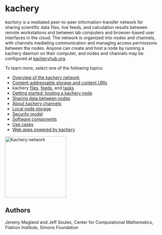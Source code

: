 # kachery

*kachery* is a mediated peer-to-peer information-transfer network for sharing scientific data files, live feeds, and calculation results between remote workstations and between lab computers and browser-based user interfaces in the cloud. The network is organized into nodes and channels, with channels mediating communication and managing access permissions between the nodes. Anyone can create and host a node by running a kachery daemon on their computer, and nodes and channels may be configured at [kacheryhub.org](https://kacheryhub.org).

To learn more, select one of the following topics:

* [Overview of the kachery network](./doc/network.md)
* [Content-addressable storage and content URIs](./doc/content-uris.md)
* kachery [files](./doc/content-uris.md), [feeds](./doc/feeds.md), and [tasks](./doc/tasks.md)
* [Getting started: hosting a kachery node](./doc/hostKacheryNode.md)
* [Sharing data between nodes](./doc/sharing-data.md)
* [About kachery channels](./doc/channel.md)
* [Local node storage](./doc/local-node-storage.md)
* [Security model](./doc/security.md)
* [Software components](./doc/software-components.md)
* [Use cases](./doc/use-cases.md)
* [Web apps powered by kachery](./doc/web-apps.md)

<!-- kachery network -->
[<image src="https://docs.google.com/drawings/d/e/2PACX-1vQUnokzwrFHdIO-LjloBjHGbOHE7uaLEh9frzx-WrJbn_z0lIScFhyNWCBYZfj6ofjNHRoJbzjJbFlS/pub?w=960&h=720" width="200px" title="Kachery network" />](./doc/network.md)

## Authors

Jeremy Magland and Jeff Soules, Center for Computational Mathematics, Flatiron Institute, Simons Foundation